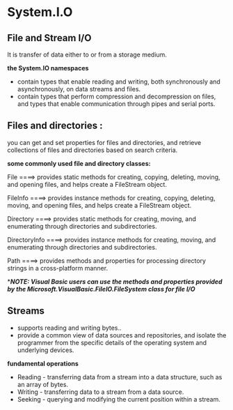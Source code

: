 # System.I.O
## File and Stream I/O
It is transfer of data either to or from a storage medium.

**the System.IO namespaces**
-  contain types that enable reading and writing, both synchronously and asynchronously, on data streams and files.
-  contain types that perform compression and decompression on files, and types that enable communication through pipes and serial ports.

## Files and directories :
you can get and set properties for files and directories, and retrieve collections of files and directories based on search criteria.

**some commonly used file and directory classes:**

File ====> provides static methods for creating, copying, deleting, moving, and opening files, and helps create a FileStream object.

FileInfo ====> provides instance methods for creating, copying, deleting, moving, and opening files, and helps create a FileStream object.

Directory ====> provides static methods for creating, moving, and enumerating through directories and subdirectories.

DirectoryInfo ====> provides instance methods for creating, moving, and enumerating through directories and subdirectories.

Path ====> provides methods and properties for processing directory strings in a cross-platform manner.

****NOTE: Visual Basic users can use the methods and properties provided by the Microsoft.VisualBasic.FileIO.FileSystem class for file I/O***
## Streams
- supports reading and writing bytes..
- provide a common view of data sources and repositories, and isolate the programmer from the specific details of the operating system and underlying devices.

**fundamental operations**
* Reading - transferring data from a stream into a data structure, such as an array of bytes.
* Writing - transferring data to a stream from a data source.
* Seeking - querying and modifying the current position within a stream.





